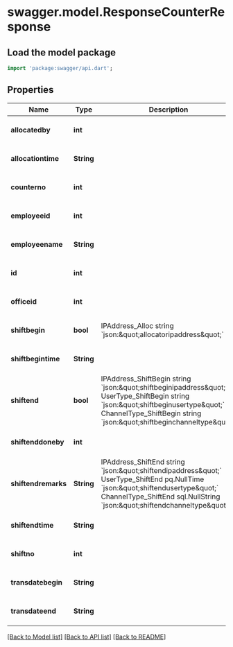 # swagger.model.ResponseCounterResponse

## Load the model package
```dart
import 'package:swagger/api.dart';
```

## Properties
Name | Type | Description | Notes
------------ | ------------- | ------------- | -------------
**allocatedby** | **int** |  | [optional] [default to null]
**allocationtime** | **String** |  | [optional] [default to null]
**counterno** | **int** |  | [optional] [default to null]
**employeeid** | **int** |  | [optional] [default to null]
**employeename** | **String** |  | [optional] [default to null]
**id** | **int** |  | [optional] [default to null]
**officeid** | **int** |  | [optional] [default to null]
**shiftbegin** | **bool** | IPAddress_Alloc      string    &#x60;json:\&quot;allocatoripaddress\&quot;&#x60; | [optional] [default to null]
**shiftbegintime** | **String** |  | [optional] [default to null]
**shiftend** | **bool** | IPAddress_ShiftBegin   string &#x60;json:\&quot;shiftbeginipaddress\&quot;&#x60; UserType_ShiftBegin    string &#x60;json:\&quot;shiftbeginusertype\&quot;&#x60; ChannelType_ShiftBegin string &#x60;json:\&quot;shiftbeginchanneltype\&quot;&#x60; | [optional] [default to null]
**shiftenddoneby** | **int** |  | [optional] [default to null]
**shiftendremarks** | **String** | IPAddress_ShiftEnd        string         &#x60;json:\&quot;shiftendipaddress\&quot;&#x60; UserType_ShiftEnd         pq.NullTime    &#x60;json:\&quot;shiftendusertype\&quot;&#x60; ChannelType_ShiftEnd      sql.NullString &#x60;json:\&quot;shiftendchanneltype\&quot;&#x60; | [optional] [default to null]
**shiftendtime** | **String** |  | [optional] [default to null]
**shiftno** | **int** |  | [optional] [default to null]
**transdatebegin** | **String** |  | [optional] [default to null]
**transdateend** | **String** |  | [optional] [default to null]

[[Back to Model list]](../README.md#documentation-for-models) [[Back to API list]](../README.md#documentation-for-api-endpoints) [[Back to README]](../README.md)

